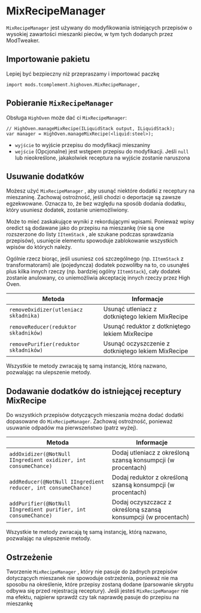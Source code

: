 # MixRecipeManager

`MixRecipeManager` jest używany do modyfikowania istniejących przepisów o wysokiej zawartości mieszanki pieców, w tym tych dodanych przez ModTweaker.

## Importowanie pakietu

Lepiej być bezpieczny niż przepraszamy i importować paczkę

```zenscript
import mods.tcomplement.highoven.MixRecipeManager,
```

## Pobieranie `MixRecipeManager`

Obsługa `HighOven` może dać ci `MixRecipeManager`:

```zenscript
// HighOven.manageMixRecipe(ILiquidStack output, ILiquidStack);
var manager = HighOven.manageMixRecipe(<liquid:steel>);
```

+ `wyjście` to wyjście przepisu do modyfikacji mieszaniny
+ `wejście` (Opcjonalne) jest wstępem przepisu do modyfikacji. Jeśli `null` lub nieokreślone, jakakolwiek receptura na wyjście zostanie naruszona

## Usuwanie dodatków

Możesz użyć `MixRecipeManager` , aby usunąć niektóre dodatki z receptury na mieszaninę. Zachowaj ostrożność, jeśli chodzi o deportacje są zawsze egzekwowane. Oznacza to, że bez względu na sposób dodania dodatku, który usuniesz dodatek, zostanie uniemożliwiony.

Może to mieć zaskakujące wyniki z rekordującymi wpisami. Ponieważ wpisy oredict są dodawane jako do przepisu na mieszankę (nie są one rozszerzone do listy `IItemStack` , ale szukane podczas sprawdzania przepisów), usunięcie elementu spowoduje zablokowanie wszystkich wpisów do których należy.

Ogólnie rzecz biorąc, jeśli usuniesz coś szczególnego (np. `IItemStack` z transformatorami) ale (pojedyncza) dodatek pozwoliłby na to, co usunąłeś plus kilka innych rzeczy (np. bardziej ogólny `IItemStack`), cały dodatek zostanie anulowany, co uniemożliwia akceptację innych rzeczy przez High Oven.

| Metoda                                | Informacje                                         |
| ------------------------------------- | -------------------------------------------------- |
| `removeOxidizer(utleniacz składnika)` | Usunąć utleniacz z dotkniętego lekiem MixRecipe    |
| `removeReducer(reduktor składników)`  | Usunąć reduktor z dotkniętego lekiem MixRecipe     |
| `removePurifier(reduktor składników)` | Usunąć oczyszczenie z dotkniętego lekiem MixRecipe |


Wszystkie te metody zwracają tę samą instancję, którą nazwano, pozwalając na ulepszenie metody.

## Dodawanie dodatków do istniejącej receptury MixRecipe

Do wszystkich przepisów dotyczących mieszania można dodać dodatki dopasowane do `MixRecipeManager`. Zachowaj ostrożność, ponieważ usuwanie odpadów ma pierwszeństwo (patrz wyżej).

| Metoda                                                          | Informacje                                                     |
| --------------------------------------------------------------- | -------------------------------------------------------------- |
| `addOxidizer(@NotNull IIngredient oxidizer, int consumeChance)` | Dodaj utleniacz z określoną szansą konsumpcji (w procentach)   |
| `addReducer(@NotNull IIngredient reducer, int consumeChance)`   | Dodaj reduktor z określoną szansą konsumpcji (w procentach)    |
| `addPurifier(@NotNull IIngredient purifier, int consumeChance)` | Dodaj oczyszczacz z określoną szansą konsumpcji (w procentach) |


Wszystkie te metody zwracają tę samą instancję, którą nazwano, pozwalając na ulepszenie metody.

## Ostrzeżenie

Tworzenie `MixRecipeManager` , który nie pasuje do żadnych przepisów dotyczących mieszanek nie spowoduje ostrzeżenia, ponieważ nie ma sposobu na określenie, które przepisy zostaną dodane (parsowanie skryptu odbywa się przed rejestracją receptury). Jeśli jesteś `MixRecipeManager` nie ma efektu, najpierw sprawdź czy tak naprawdę pasuje do przepisu na mieszankę